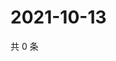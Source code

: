 # 2021-10-13

共 0 条

<!-- BEGIN -->
<!-- 最后更新时间 Wed Oct 13 2021 05:12:50 GMT+0800 (China Standard Time) -->

<!-- END -->
